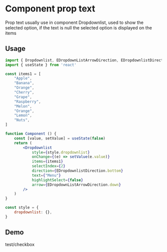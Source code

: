 # Component prop text

Prop text usually use in component Dropdownlist, used to show the selected option, if the text is null the selected option is displayed on the items

## Usage
```jsx
import { Dropdownlist, EDropdownListArrowDirection, EDropdownlistDirection } from 'lvlgjs-ui'
import { useState } from 'react'

const items1 = [
    "Apple",
    "Banana",
    "Orange",
    "Cherry",
    "Grape",
    "Raspberry",
    "Melon",
    "Orange",
    "Lemon",
    "Nuts",
]

function Component () {
    const [value, setValue] = useState(false)
    return (
        <Dropdownlist
            style={style.dropdownlist}
            onChange={(e) => setValue(e.value)}
            items={items1}
            selectIndex={2}
            direction={EDropdownlistDirection.bottom}
            text={"Menu"}
            highlightSelect={false}
            arrow={EDropdownListArrowDirection.down}
        />
    )
}

const style = {
    dropdownlist: {},
}
```

## Demo
test/checkbox